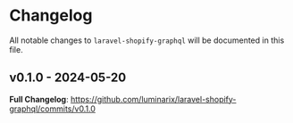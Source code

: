 # Changelog

All notable changes to `laravel-shopify-graphql` will be documented in this file.

## v0.1.0 - 2024-05-20

**Full Changelog**: https://github.com/luminarix/laravel-shopify-graphql/commits/v0.1.0
